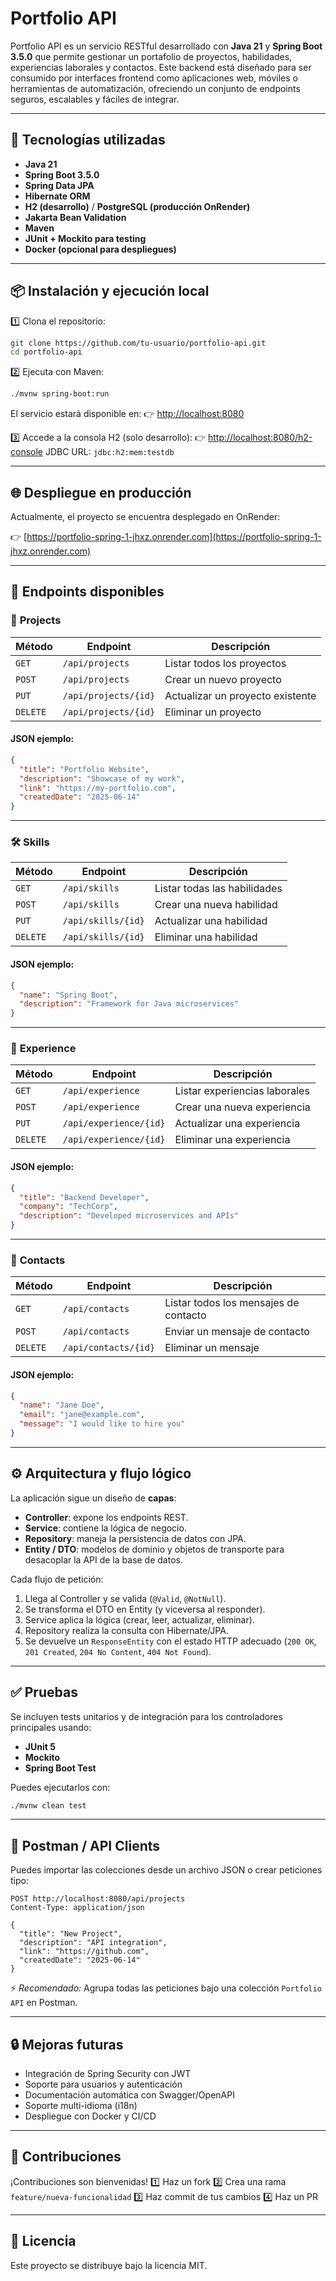 
# Portfolio API

Portfolio API es un servicio RESTful desarrollado con **Java 21** y **Spring Boot 3.5.0** que permite gestionar un portafolio de proyectos, habilidades, experiencias laborales y contactos. Este backend está diseñado para ser consumido por interfaces frontend como aplicaciones web, móviles o herramientas de automatización, ofreciendo un conjunto de endpoints seguros, escalables y fáciles de integrar.

---

## 🚀 **Tecnologías utilizadas**
- **Java 21**
- **Spring Boot 3.5.0**
- **Spring Data JPA**
- **Hibernate ORM**
- **H2 (desarrollo)** / **PostgreSQL (producción OnRender)**
- **Jakarta Bean Validation**
- **Maven**
- **JUnit + Mockito para testing**
- **Docker (opcional para despliegues)**

---

## 📦 **Instalación y ejecución local**

1️⃣ Clona el repositorio:
```bash
git clone https://github.com/tu-usuario/portfolio-api.git
cd portfolio-api
````

2️⃣ Ejecuta con Maven:

```bash
./mvnw spring-boot:run
```

El servicio estará disponible en:
👉 [http://localhost:8080](http://localhost:8080)

3️⃣ Accede a la consola H2 (solo desarrollo):
👉 [http://localhost:8080/h2-console](http://localhost:8080/h2-console)
JDBC URL: `jdbc:h2:mem:testdb`

---

## 🌐 **Despliegue en producción**

Actualmente, el proyecto se encuentra desplegado en OnRender:

👉 [https://portfolio-spring-1-jhxz.onrender.com](https://portfolio-spring-1-jhxz.onrender.com)

---

## 🔑 **Endpoints disponibles**

### 📁 **Projects**

| Método   | Endpoint             | Descripción                      |
| -------- | -------------------- | -------------------------------- |
| `GET`    | `/api/projects`      | Listar todos los proyectos       |
| `POST`   | `/api/projects`      | Crear un nuevo proyecto          |
| `PUT`    | `/api/projects/{id}` | Actualizar un proyecto existente |
| `DELETE` | `/api/projects/{id}` | Eliminar un proyecto             |

#### JSON ejemplo:

```json
{
  "title": "Portfolio Website",
  "description": "Showcase of my work",
  "link": "https://my-portfolio.com",
  "createdDate": "2025-06-14"
}
```

---

### 🛠 **Skills**

| Método   | Endpoint           | Descripción                  |
| -------- | ------------------ | ---------------------------- |
| `GET`    | `/api/skills`      | Listar todas las habilidades |
| `POST`   | `/api/skills`      | Crear una nueva habilidad    |
| `PUT`    | `/api/skills/{id}` | Actualizar una habilidad     |
| `DELETE` | `/api/skills/{id}` | Eliminar una habilidad       |

#### JSON ejemplo:

```json
{
  "name": "Spring Boot",
  "description": "Framework for Java microservices"
}
```

---

### 💼 **Experience**

| Método   | Endpoint               | Descripción                   |
| -------- | ---------------------- | ----------------------------- |
| `GET`    | `/api/experience`      | Listar experiencias laborales |
| `POST`   | `/api/experience`      | Crear una nueva experiencia   |
| `PUT`    | `/api/experience/{id}` | Actualizar una experiencia    |
| `DELETE` | `/api/experience/{id}` | Eliminar una experiencia      |

#### JSON ejemplo:

```json
{
  "title": "Backend Developer",
  "company": "TechCorp",
  "description": "Developed microservices and APIs"
}
```

---

### 📧 **Contacts**

| Método   | Endpoint             | Descripción                           |
| -------- | -------------------- | ------------------------------------- |
| `GET`    | `/api/contacts`      | Listar todos los mensajes de contacto |
| `POST`   | `/api/contacts`      | Enviar un mensaje de contacto         |
| `DELETE` | `/api/contacts/{id}` | Eliminar un mensaje                   |

#### JSON ejemplo:

```json
{
  "name": "Jane Doe",
  "email": "jane@example.com",
  "message": "I would like to hire you"
}
```

---

## ⚙ **Arquitectura y flujo lógico**

La aplicación sigue un diseño de **capas**:

* **Controller**: expone los endpoints REST.
* **Service**: contiene la lógica de negocio.
* **Repository**: maneja la persistencia de datos con JPA.
* **Entity / DTO**: modelos de dominio y objetos de transporte para desacoplar la API de la base de datos.

Cada flujo de petición:

1. Llega al Controller y se valida (`@Valid`, `@NotNull`).
2. Se transforma el DTO en Entity (y viceversa al responder).
3. Service aplica la lógica (crear, leer, actualizar, eliminar).
4. Repository realiza la consulta con Hibernate/JPA.
5. Se devuelve un `ResponseEntity` con el estado HTTP adecuado (`200 OK`, `201 Created`, `204 No Content`, `404 Not Found`).

---

## ✅ **Pruebas**

Se incluyen tests unitarios y de integración para los controladores principales usando:

* **JUnit 5**
* **Mockito**
* **Spring Boot Test**

Puedes ejecutarlos con:

```bash
./mvnw clean test
```

---

## 🧪 **Postman / API Clients**

Puedes importar las colecciones desde un archivo JSON o crear peticiones tipo:

```http
POST http://localhost:8080/api/projects
Content-Type: application/json

{
  "title": "New Project",
  "description": "API integration",
  "link": "https://github.com",
  "createdDate": "2025-06-14"
}
```

⚡ *Recomendado:* Agrupa todas las peticiones bajo una colección `Portfolio API` en Postman.

---

## 🔒 **Mejoras futuras**

* Integración de Spring Security con JWT
* Soporte para usuarios y autenticación
* Documentación automática con Swagger/OpenAPI
* Soporte multi-idioma (i18n)
* Despliegue con Docker y CI/CD

---

## 🤝 **Contribuciones**

¡Contribuciones son bienvenidas!
1️⃣ Haz un fork
2️⃣ Crea una rama `feature/nueva-funcionalidad`
3️⃣ Haz commit de tus cambios
4️⃣ Haz un PR

---

## 📄 **Licencia**

Este proyecto se distribuye bajo la licencia MIT.

